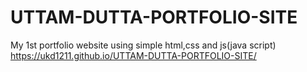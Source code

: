 # UTTAM-DUTTA-PORTFOLIO-SITE
My 1st portfolio website using simple html,css and js(java script)
https://ukd1211.github.io/UTTAM-DUTTA-PORTFOLIO-SITE/
